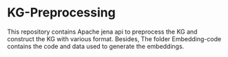 # KG-Preprocessing

This repository contains Apache jena api to preprocess the KG and construct the KG with various format. Besides, The folder Embedding-code contains the code 
and data used to generate the embeddings.
